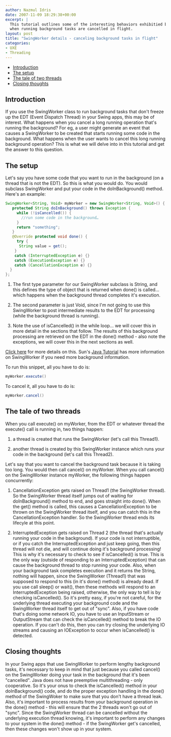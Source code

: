 ```yaml
---
author: Nazmul Idris
date: 2007-11-09 18:29:38+00:00
excerpt: |
  This tutorial outlines some of the interesting behaviors exhibitied by SwingWorker
  when running background tasks are cancelled in flight.
layout: post
title: "SwingWorker details - canceling background tasks in flight"
categories:
- UXE
- Threading
---
```

<!-- START doctoc generated TOC please keep comment here to allow auto update -->
<!-- DON'T EDIT THIS SECTION, INSTEAD RE-RUN doctoc TO UPDATE -->


- [Introduction](#introduction)
- [The setup](#the-setup)
- [The tale of two threads](#the-tale-of-two-threads)
- [Closing thoughts](#closing-thoughts)

<!-- END doctoc generated TOC please keep comment here to allow auto update -->

## Introduction

If you use the SwingWorker class to run background tasks that don't freeze up the EDT (Event 
Dispatch Thread) in your Swing apps, this may be of interest. What happens when you cancel a long running operation that's running the background? For eg, a user might generate an event that causes a SwingWorker to be created that starts running some code in the background. What happens when the user wants to cancel this long running background operation? This is what we will delve into in this tutorial and get the answer to this question.

## The setup
Let's say you have some code that you want to run in the background (on a thread that is not the EDT). So this is what you would do. You would subclass SwingWorker and put your code in the doInBackground() method. Here's an example:

```java
SwingWorker<String, Void> myWorker = new SwingWorker<String, Void>() {
   protected String doInBackground() throws Exception {
     while (!isCancelled()) {
       //run some code in the background…
     }
     return "something";
   }
   @Override protected void done() {
     try {
      String value = get();
    }
    catch (InterruptedException e) {}
    catch (ExecutionException e) {}
    catch (CancellationException e) {}
  }
};
```

1. The first type parameter for our SwingWorker subclass is String, and this defines the type of 
object that is returned when done() is called... which happens when the background thread completes it's execution. 

1. The second parameter is just Void, since I'm not going to use this SwingWorker to post 
intermediate results to the EDT for processing (while the background thread is running). 

1. Note the use of isCancelled() in the while loop... we will cover this in more detail in the sections that follow. The results of this background processing are retrieved on the EDT in the done() method - also note the exceptions, we will cover this in the next sections as well.

[Click here](http://java.sun.com/javase/6/docs/api/javax/swing/SwingWorker.html) for more details on this. Sun's [Java Tutorial](http://java.sun.com/docs/books/tutorial/uiswing/misc/threads.html) has more information on SwingWorker if you need more background information. 

To run this snippet, all you have to do is:
```java
myWorker.execute()
```

To cancel it, all you have to do is:
```java
myWorker.cancel()
```

## The tale of two threads

When you call execute() on myWorker, from the EDT or whatever thread the execute() call is running in, two things happen:
  1. a thread is created that runs the SwingWorker (let's call this Thread1).
  
  1. another thread is created by this SwingWorker instance which runs your code in the 
  background (let's call this Thread2).

Let's say that you want to cancel the background task because it is taking too long. You would then call cancel() on myWorker. When you call cancel() on the SwingWorker instance myWorker, the following things happen concurrently:

  1. CancellationException gets raised on Thread1 (the SwingWorker thread). So the SwingWorker thread itself jumps out of waiting for doInBackground() method to end, and goes straight into done(). When the get() method is called, this causes a CancellationException to be thrown on the SwingWorker thread itself, and you can catch this in the CancellationException handler. So the SwingWorker thread ends its lifecyle at this point.

  1. InterruptedException gets raised on Thread 2 (the thread that's actually running your code 
  in the background). If your code is not interruptible, or if you catch the InterruptedException and just keep going, then this thread will not die, and will continue doing it's background processing! This is why it's necessary to check to see if isCancelled() is true. This is the only way (outside of responding to an InterruptedException) that can cause the background thread to stop running your code. Also, when your background task completes execution and it returns the String, nothing will happen, since the SwingWorker (Thread1) that was supposed to respond to this (in it's done() method) is already dead. If you use call sleep() or wait(), then these methods will respond to an InterruptedException being raised, otherwise, the only way to tell is by checking isCancelled(). So it's pretty easy, if you're not careful, for the underlying thread executing your background code and the SwingWorker thread itself to get out of "sync". Also, if you have code that's doing some network IO, you have to use an InputStream or OutputStream that can check the isCancelled() method to break the IO operation. If you can't do this, then you can try closing the underlying IO streams and causing an IOException to occur when isCancelled() is detected.

## Closing thoughts

In your Swing apps that use SwingWorker to perform lengthy background tasks, it's necessary to keep in mind that just because you called cancel() on the SwingWorker doing your task in the background that it's been "cancelled". Java does not have preemptive multithreading - only cooperative. So it's your onus to check the isCancelled() method in your doInBackground() code, and do the proper exception handling in the done() method of the SwingWoker to make sure that you don't have a thread leak. Also, it's important to process results from your background operation in the done() method - this will ensure that the 2 threads won't go out of "sync". Since the SwingWorker thread can be cancelled without the underlying execution thread knowing, it's important to perform any changes to your system in the done() method - if the SwingWorker get's cancelled, then these changes won't show up in your system.
